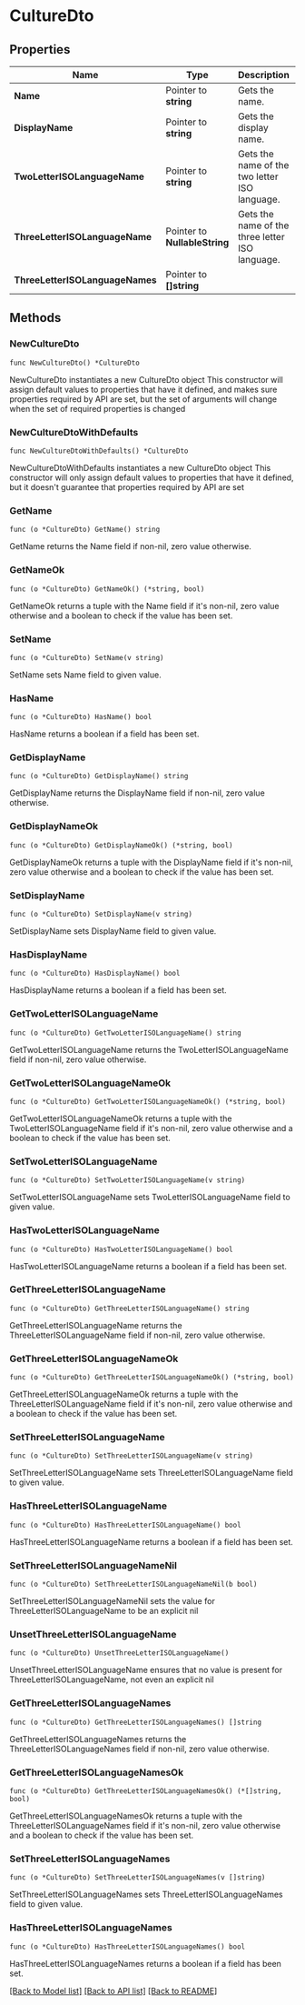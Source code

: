 # CultureDto

## Properties

Name | Type | Description | Notes
------------ | ------------- | ------------- | -------------
**Name** | Pointer to **string** | Gets the name. | [optional] 
**DisplayName** | Pointer to **string** | Gets the display name. | [optional] 
**TwoLetterISOLanguageName** | Pointer to **string** | Gets the name of the two letter ISO language. | [optional] 
**ThreeLetterISOLanguageName** | Pointer to **NullableString** | Gets the name of the three letter ISO language. | [optional] [readonly] 
**ThreeLetterISOLanguageNames** | Pointer to **[]string** |  | [optional] 

## Methods

### NewCultureDto

`func NewCultureDto() *CultureDto`

NewCultureDto instantiates a new CultureDto object
This constructor will assign default values to properties that have it defined,
and makes sure properties required by API are set, but the set of arguments
will change when the set of required properties is changed

### NewCultureDtoWithDefaults

`func NewCultureDtoWithDefaults() *CultureDto`

NewCultureDtoWithDefaults instantiates a new CultureDto object
This constructor will only assign default values to properties that have it defined,
but it doesn't guarantee that properties required by API are set

### GetName

`func (o *CultureDto) GetName() string`

GetName returns the Name field if non-nil, zero value otherwise.

### GetNameOk

`func (o *CultureDto) GetNameOk() (*string, bool)`

GetNameOk returns a tuple with the Name field if it's non-nil, zero value otherwise
and a boolean to check if the value has been set.

### SetName

`func (o *CultureDto) SetName(v string)`

SetName sets Name field to given value.

### HasName

`func (o *CultureDto) HasName() bool`

HasName returns a boolean if a field has been set.

### GetDisplayName

`func (o *CultureDto) GetDisplayName() string`

GetDisplayName returns the DisplayName field if non-nil, zero value otherwise.

### GetDisplayNameOk

`func (o *CultureDto) GetDisplayNameOk() (*string, bool)`

GetDisplayNameOk returns a tuple with the DisplayName field if it's non-nil, zero value otherwise
and a boolean to check if the value has been set.

### SetDisplayName

`func (o *CultureDto) SetDisplayName(v string)`

SetDisplayName sets DisplayName field to given value.

### HasDisplayName

`func (o *CultureDto) HasDisplayName() bool`

HasDisplayName returns a boolean if a field has been set.

### GetTwoLetterISOLanguageName

`func (o *CultureDto) GetTwoLetterISOLanguageName() string`

GetTwoLetterISOLanguageName returns the TwoLetterISOLanguageName field if non-nil, zero value otherwise.

### GetTwoLetterISOLanguageNameOk

`func (o *CultureDto) GetTwoLetterISOLanguageNameOk() (*string, bool)`

GetTwoLetterISOLanguageNameOk returns a tuple with the TwoLetterISOLanguageName field if it's non-nil, zero value otherwise
and a boolean to check if the value has been set.

### SetTwoLetterISOLanguageName

`func (o *CultureDto) SetTwoLetterISOLanguageName(v string)`

SetTwoLetterISOLanguageName sets TwoLetterISOLanguageName field to given value.

### HasTwoLetterISOLanguageName

`func (o *CultureDto) HasTwoLetterISOLanguageName() bool`

HasTwoLetterISOLanguageName returns a boolean if a field has been set.

### GetThreeLetterISOLanguageName

`func (o *CultureDto) GetThreeLetterISOLanguageName() string`

GetThreeLetterISOLanguageName returns the ThreeLetterISOLanguageName field if non-nil, zero value otherwise.

### GetThreeLetterISOLanguageNameOk

`func (o *CultureDto) GetThreeLetterISOLanguageNameOk() (*string, bool)`

GetThreeLetterISOLanguageNameOk returns a tuple with the ThreeLetterISOLanguageName field if it's non-nil, zero value otherwise
and a boolean to check if the value has been set.

### SetThreeLetterISOLanguageName

`func (o *CultureDto) SetThreeLetterISOLanguageName(v string)`

SetThreeLetterISOLanguageName sets ThreeLetterISOLanguageName field to given value.

### HasThreeLetterISOLanguageName

`func (o *CultureDto) HasThreeLetterISOLanguageName() bool`

HasThreeLetterISOLanguageName returns a boolean if a field has been set.

### SetThreeLetterISOLanguageNameNil

`func (o *CultureDto) SetThreeLetterISOLanguageNameNil(b bool)`

 SetThreeLetterISOLanguageNameNil sets the value for ThreeLetterISOLanguageName to be an explicit nil

### UnsetThreeLetterISOLanguageName
`func (o *CultureDto) UnsetThreeLetterISOLanguageName()`

UnsetThreeLetterISOLanguageName ensures that no value is present for ThreeLetterISOLanguageName, not even an explicit nil
### GetThreeLetterISOLanguageNames

`func (o *CultureDto) GetThreeLetterISOLanguageNames() []string`

GetThreeLetterISOLanguageNames returns the ThreeLetterISOLanguageNames field if non-nil, zero value otherwise.

### GetThreeLetterISOLanguageNamesOk

`func (o *CultureDto) GetThreeLetterISOLanguageNamesOk() (*[]string, bool)`

GetThreeLetterISOLanguageNamesOk returns a tuple with the ThreeLetterISOLanguageNames field if it's non-nil, zero value otherwise
and a boolean to check if the value has been set.

### SetThreeLetterISOLanguageNames

`func (o *CultureDto) SetThreeLetterISOLanguageNames(v []string)`

SetThreeLetterISOLanguageNames sets ThreeLetterISOLanguageNames field to given value.

### HasThreeLetterISOLanguageNames

`func (o *CultureDto) HasThreeLetterISOLanguageNames() bool`

HasThreeLetterISOLanguageNames returns a boolean if a field has been set.


[[Back to Model list]](../README.md#documentation-for-models) [[Back to API list]](../README.md#documentation-for-api-endpoints) [[Back to README]](../README.md)



